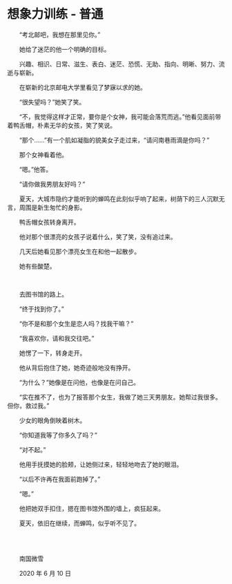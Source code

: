# 想象力训练 - 普通

　　“考北邮吧，我想在那里见你。”

　　她给了迷茫的他一个明确的目标。

　　兴趣、相识、日常、滋生、表白、迷茫、恐慌、无助、指向、明晰、努力、流逝与崭新。

　　在崭新的北京邮电大学里看见了梦寐以求的她。

　　“很失望吗？”她笑了笑。

　　“不，我觉得这样才正常，要你是个女神，我可能会落荒而逃。”他看见面前带着鸭舌帽，朴素无华的女孩，笑了笑说。

　　“那个……”有一个肌如凝脂的貌美女子走过来，“请问南巷雨滴是你吗？”

　　那个女神看着他。

　　“嗯。”他答。

　　“请你做我男朋友好吗？”

　　夏天，大城市隐约才能听到的蝉鸣在此刻似乎响了起来，树荫下的三人沉默无言，周围是新生匆忙的身影。

　　鸭舌帽女孩转身离开。

　　他对那个很漂亮的女孩子说着什么，笑了笑，没有追过来。

　　几天后她看见那个漂亮女生在和他一起散步。

　　她有些酸楚。

<br />

　　去图书馆的路上。

　　“终于找到你了。”

　　“你不是和那个女生是恋人吗？找我干嘛？”

　　“我喜欢你，请和我交往吧。”

　　她愣了一下，转身走开。

　　他从背后抱住了她，她奇迹般地没有挣开。

　　“为什么？”她像是在问他，也像是在问自己。

　　“实在推不了，也为了报答那个女生，我做了她三天男朋友。她帮过我很多。但你，救过我。”

　　少女的眼角倒映着树木。

　　“你知道我等了你多久了吗？”

　　“对不起。”

　　他用手抚摸她的脸颊，让她侧过来，轻轻地吻去了她的眼泪。

　　“以后不许再在我面前跑掉了。”

　　“嗯。”

　　他把她双手扣住，摁在图书馆外围的墙上，疯狂起来。

　　夏天，依旧在继续，而蝉鸣，似乎听不见了。

<br />

<br />

　　南国微雪

　　2020 年 6 月 10 日
